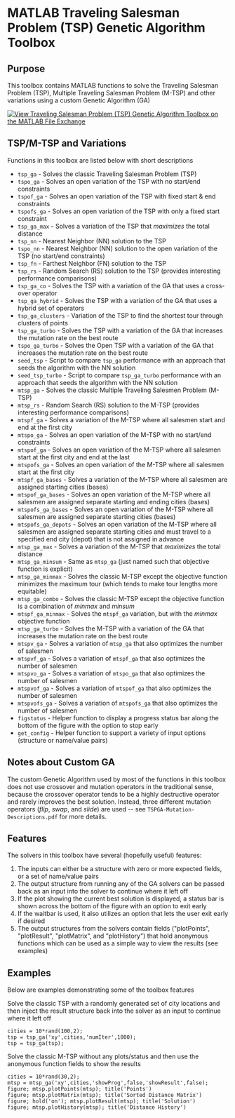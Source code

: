 # MATLAB Traveling Salesman Problem (TSP) Genetic Algorithm Toolbox

## Purpose
This toolbox contains MATLAB functions to solve the Traveling Salesman Problem (TSP), Multiple Traveling Salesman Problem (M-TSP) and other variations using a custom Genetic Algorithm (GA)

[![View Traveling Salesman Problem (TSP) Genetic Algorithm Toolbox on the MATLAB File Exchange](https://www.mathworks.com/matlabcentral/images/matlab-file-exchange.svg)](https://www.mathworks.com/matlabcentral/fileexchange/75525-traveling-salesman-problem-tsp-genetic-algorithm-toolbox)

## TSP/M-TSP and Variations
Functions in this toolbox are listed below with short descriptions

* `tsp_ga` - Solves the classic Traveling Salesman Problem (TSP)
* `tspo_ga` - Solves an open variation of the TSP with no start/end constraints
* `tspof_ga` - Solves an open variation of the TSP with fixed start & end constraints
* `tspofs_ga` - Solves an open variation of the TSP with only a fixed start constraint
* `tsp_ga_max` - Solves a variation of the TSP that *maximizes* the total distance
* `tsp_nn` - Nearest Neighbor (NN) solution to the TSP
* `tspo_nn` - Nearest Neighbor (NN) solution to the open variation of the TSP (no start/end constraints)
* `tsp_fn` - Farthest Neighbor (FN) solution to the TSP
* `tsp_rs` - Random Search (RS) solution to the TSP (provides interesting performance comparisons)
* `tsp_ga_co` - Solves the TSP with a variation of the GA that uses a cross-over operator
* `tsp_ga_hybrid` - Solves the TSP with a variation of the GA that uses a hybrid set of operators
* `tsp_ga_clusters` - Variation of the TSP to find the shortest tour through clusters of points
* `tsp_ga_turbo` - Solves the TSP with a variation of the GA that increases the mutation rate on the best route
* `tspo_ga_turbo` - Solves the Open TSP with a variation of the GA that increases the mutation rate on the best route
* `seed_tsp` - Script to compare `tsp_ga` performance with an approach that seeds the algorithm with the NN solution
* `seed_tsp_turbo` - Script to compare `tsp_ga_turbo` performance with an approach that seeds the algorithm with the NN solution
* `mtsp_ga` - Solves the classic Multiple Traveling Salesmen Problem (M-TSP)
* `mtsp_rs` - Random Search (RS) solution to the M-TSP (provides interesting performance comparisons)
* `mtspf_ga` - Solves a variation of the M-TSP where all salesmen start and end at the first city
* `mtspo_ga` - Solves an open variation of the M-TSP with no start/end constraints
* `mtspof_ga` - Solves an open variation of the M-TSP where all salesmen start at the first city and end at the last
* `mtspofs_ga` - Solves an open variation of the M-TSP where all salesmen start at the first city
* `mtspf_ga_bases` - Solves a variation of the M-TSP where all salesmen are assigned starting cities (bases)
* `mtspof_ga_bases` - Solves an open variation of the M-TSP where all salesmen are assigned separate starting and ending cities (bases)
* `mtspofs_ga_bases` - Solves an open variation of the M-TSP where all salesmen are assigned separate starting cities (bases)
* `mtspofs_ga_depots` - Solves an open variation of the M-TSP where all salesmen are assigned separate starting cities and must travel to a specified end city (depot) that is not assigned in advance
* `mtsp_ga_max` - Solves a variation of the M-TSP that *maximizes* the total distance
* `mtsp_ga_minsum` - Same as `mtsp_ga` (just named such that objective function is explicit)
* `mtsp_ga_minmax` - Solves the classic M-TSP except the objective function minimizes the maximum tour (which tends to make tour lengths more equitable)
* `mtsp_ga_combo` - Solves the classic M-TSP except the objective function is a combination of *minmax* and *minsum*
* `mtspf_ga_minmax` - Solves the `mtspf_ga` variation, but with the *minmax* objective function
* `mtsp_ga_turbo` - Solves the M-TSP with a variation of the GA that increases the mutation rate on the best route
* `mtspv_ga` - Solves a variation of `mtsp_ga` that also optimizes the number of salesmen
* `mtspvf_ga` - Solves a variation of `mtspf_ga` that also optimizes the number of salesmen
* `mtspvo_ga` - Solves a variation of `mtspo_ga` that also optimizes the number of salesmen
* `mtspvof_ga` - Solves a variation of `mtspof_ga` that also optimizes the number of salesmen
* `mtspvofs_ga` - Solves a variation of `mtspofs_ga` that also optimizes the number of salesmen
* `figstatus` - Helper function to display a progress status bar along the bottom of the figure with the option to stop early
* `get_config` - Helper function to support a variety of input options (structure or name/value pairs)

## Notes about Custom GA
The custom Genetic Algorithm used by most of the functions in this toolbox does not use crossover and mutation operators in the traditional sense, because the crossover operator tends to be a highly destructive operator and rarely improves the best solution. Instead, three different mutation operators (*flip*, *swap*, and *slide*) are used -- see `TSPGA-Mutation-Descriptions.pdf` for more details.

## Features
The solvers in this toolbox have several (hopefully useful) features:

1. The inputs can either be a structure with zero or more expected fields, or a set of name/value pairs
2. The output structure from running any of the GA solvers can be passed back as an input into the solver to continue where it left off
3. If the plot showing the current best solution is displayed, a status bar is shown across the bottom of the figure with an option to exit early
4. If the waitbar is used, it also utilizes an option that lets the user exit early if desired
5. The output structures from the solvers contain fields ("plotPoints", "plotResult", "plotMatrix", and "plotHistory") that hold anonymous functions which can be used as a simple way to view the results (see examples)

## Examples
Below are examples demonstrating some of the toolbox features

Solve the classic TSP with a randomly generated set of city locations and then inject the result structure back into the solver as an input to continue where it left off

	cities = 10*rand(100,2);
    tsp = tsp_ga('xy',cities,'numIter',1000);
	tsp = tsp_ga(tsp);

Solve the classic M-TSP without any plots/status and then use the anonymous function fields to show the results

	cities = 10*rand(30,2);
    mtsp = mtsp_ga('xy',cities,'showProg',false,'showResult',false);
	figure; mtsp.plotPoints(mtsp); title('Points')
	figure; mtsp.plotMatrix(mtsp); title('Sorted Distance Matrix')
	figure; hold('on'); mtsp.plotResult(mtsp); title('Solution')
	figure; mtsp.plotHistory(mtsp); title('Distance History')

